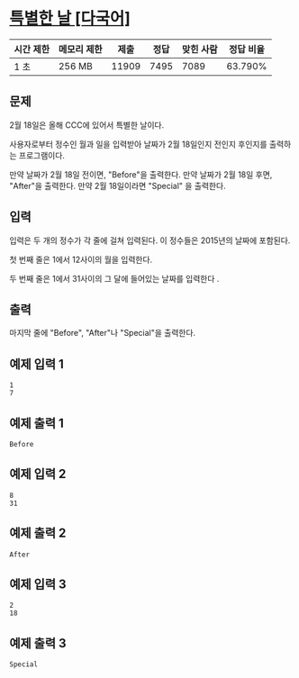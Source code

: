 # [특별한 날 [다국어]](https://www.acmicpc.net/problem/10768)

| 시간 제한 | 메모리 제한 | 제출 | 정답 | 맞힌 사람 | 정답 비율 |
| --- | --- | --- | --- | --- | --- |
| 1 초 | 256 MB | 11909 | 7495 | 7089 | 63.790% |

## 문제

2월 18일은 올해 CCC에 있어서 특별한 날이다.

사용자로부터 정수인 월과 일을 입력받아 날짜가 2월 18일인지 전인지 후인지를 출력하는 프로그램이다.

만약 날짜가 2월 18일 전이면, "Before"을 출력한다. 만약 날짜가 2월 18일 후면, "After"을 출력한다. 만약 2월 18일이라면 "Special" 을 출력한다.

## 입력

입력은 두 개의 정수가 각 줄에 걸쳐 입력된다. 이 정수들은 2015년의 날짜에 포함된다.

첫 번째 줄은 1에서 12사이의 월을 입력한다.

두 번째 줄은 1에서 31사이의 그 달에 들어있는 날짜를 입력한다 .

## 출력

마지막 줄에 "Before", "After"나 "Special"을 출력한다.

## 예제 입력 1

```
1
7

```

## 예제 출력 1

```
Before

```

## 예제 입력 2

```
8
31

```

## 예제 출력 2

```
After

```

## 예제 입력 3

```
2
18

```

## 예제 출력 3

```
Special
```
